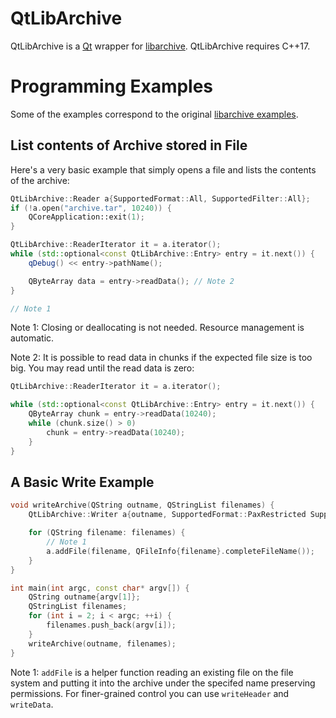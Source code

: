 # QtLibArchive

QtLibArchive is a [Qt](https://github.com/qt) wrapper for [libarchive](https://github.com/libarchive/libarchive). QtLibArchive requires C++17.

# Programming Examples

Some of the examples correspond to the original [libarchive examples](https://github.com/libarchive/libarchive/wiki/Examples).

## List contents of Archive stored in File

Here's a very basic example that simply opens a file and lists the contents of the archive:

```c++
QtLibArchive::Reader a{SupportedFormat::All, SupportedFilter::All}; 
if (!a.open("archive.tar", 10240)) {
    QCoreApplication::exit(1);
}

QtLibArchive::ReaderIterator it = a.iterator(); 
while (std::optional<const QtLibArchive::Entry> entry = it.next()) {
    qDebug() << entry->pathName();

    QByteArray data = entry->readData(); // Note 2
}

// Note 1
```

Note 1: Closing or deallocating is not needed. Resource management is automatic. 

Note 2: It is possible to read data in chunks if the expected file size is too big. You may read until the read data is zero: 

```c++
QtLibArchive::ReaderIterator it = a.iterator(); 

while (std::optional<const QtLibArchive::Entry> entry = it.next()) {
    QByteArray chunk = entry->readData(10240);
    while (chunk.size() > 0)
        chunk = entry->readData(10240);
    }
}
```

## A Basic Write Example

```c++
void writeArchive(QString outname, QStringList filenames) {
    QtLibArchive::Writer a{outname, SupportedFormat::PaxRestricted SupportedFilter::GZip};

    for (QString filename: filenames) {
        // Note 1
        a.addFile(filename, QFileInfo{filename}.completeFileName()); 
    }
}

int main(int argc, const char* argv[]) {
    QString outname{argv[1]};
    QStringList filenames;
    for (int i = 2; i < argc; ++i) {
        filenames.push_back(argv[i]);
    }
    writeArchive(outname, filenames);
}
```

Note 1: `addFile` is a helper function reading an existing file on the file system and putting it into the archive under the specifed name preserving permissions. For finer-grained control you can use `writeHeader` and `writeData`. 